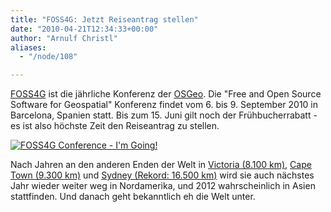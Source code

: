 ```yaml
---
title: "FOSS4G: Jetzt Reiseantrag stellen"
date: "2010-04-21T12:34:33+00:00"
author: "Arnulf Christl"
aliases:
  - "/node/108"

---
```


<p><a href="https://2010.foss4g.org/" title="Free and Open Source Software for Geospatial 2010">FOSS4G</a> ist die jährliche Konferenz der <a href="https://www.osgeo.org/" title="Open Source Geospatial Foundation">OSGeo</a>. Die &quot;Free and Open Source Software for Geospatial&quot; Konferenz findet vom 6. bis 9. September 2010 in Barcelona, Spanien statt. Bis zum 15. Juni gilt noch der Frühbucherrabatt - es ist also höchste Zeit den Reiseantrag zu stellen. <a href="https://2010.foss4g.org/"> </a></p>
<p><a href="https://2010.foss4g.org/"> </a></p>
<p><a href="https://2010.foss4g.org/"> <img alt="FOSS4G Conference - I'm Going!" src="/news/images/2010-04-21-Foss4g2010_logo_145x90_going.jpg" /></a></p>
<p>Nach Jahren an den anderen Enden der Welt in <a href="https://2007.foss4g.org/" title="Free and Open Source Software for Geospatial 2007"> Victoria (8.100 km)</a>, <a href="http://2008.foss4g.org/" title="Free and Open Source Software for Geospatial 2008">Cape Town (9.300 km)</a> und <a href="https://2009.foss4g.org/" title="Free and Open Source Software for Geospatial 2009"> Sydney (Rekord: 16.500 km)</a> wird sie auch nächstes Jahr wieder weiter weg in Nordamerika, und 2012 wahrscheinlich in Asien stattfinden. Und danach geht bekanntlich eh die Welt unter.</p>
